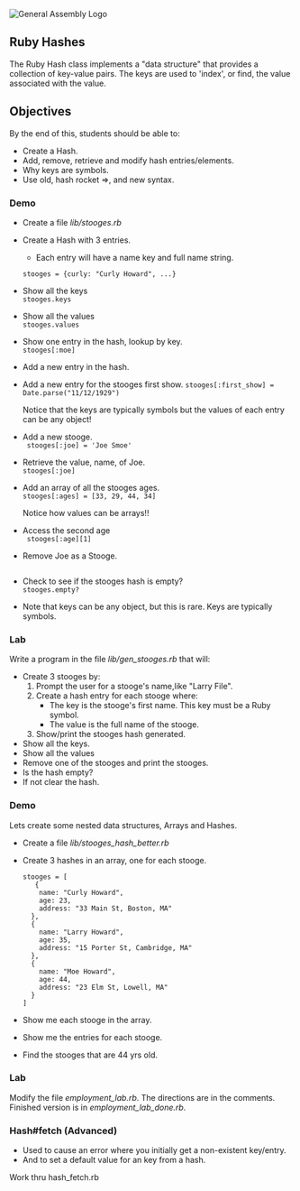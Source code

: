 ![General Assembly Logo](http://i.imgur.com/ke8USTq.png)

## Ruby Hashes

The Ruby Hash class implements a "data structure" that provides a
collection of key-value pairs. The keys are used to 'index', or find,
the value associated with the value.

## Objectives

By the end of this, students should be able to:

- Create a Hash.
- Add, remove, retrieve and modify hash entries/elements.
- Why keys are symbols.
- Use old, hash rocket =>, and new syntax.

### Demo


* Create a file _lib/stooges.rb_
* Create a Hash with 3 entries. 
	* Each entry will have a name key and full name string.  
	
	```stooges = {curly: "Curly Howard", ...}```
* Show all the keys  
	```stooges.keys```
* Show all the values  
	```stooges.values```
* Show one entry in the hash, lookup by key.  
	```stooges[:moe]```
* Add a new entry in the hash.
* Add a new entry for the stooges first show.
	```stooges[:first_show] = Date.parse("11/12/1929")```
	
	Notice that the keys are typically symbols but the 
	values of each entry can be any object!
	
* Add a new stooge.  
	``` stooges[:joe] = 'Joe Smoe'```
* Retrieve the value, name, of Joe.  
	```stooges[:joe]```
* Add an array of all the stooges ages.  
	```stooges[:ages] = [33, 29, 44, 34]```

	Notice how values can be arrays!!
* Access the second age   
	``` stooges[:age][1]```
	
* Remove Joe as a Stooge. 
	```stooges.delete(:joe)

* Check to see if the stooges hash is empty?  
	```stooges.empty?```

* Note that keys can be any object, but this is rare. Keys are typically symbols.

### Lab 
Write a program in the file _lib/gen_stooges.rb_ that will:    

* Create 3 stooges by:  
	1. Prompt the user for a stooge's name,like "Larry File".  
	2. Create a hash entry for each stooge where:  
		* The key is the stooge's first name. This key must be a Ruby symbol.  
		* The value is the full name of the stooge.  
	3. Show/print the stooges hash generated.
* Show all the keys.
* Show all the values
* Remove one of the stooges and print the stooges.
* Is the hash empty?
* If not clear the hash.

### Demo

Lets create some nested data structures, Arrays and Hashes.

* Create a file *lib/stooges_hash_better.rb*
* Create 3 hashes in an array, one for each stooge.  
	```
	stooges = [
	   {
    	name: "Curly Howard",
	    age: 23,
    	address: "33 Main St, Boston, MA"
	  },
	  {
	    name: "Larry Howard",
	    age: 35,
	    address: "15 Porter St, Cambridge, MA"
	  },
	  {
	    name: "Moe Howard",
	    age: 44,
	    address: "23 Elm St, Lowell, MA"
	  }
	]
	```

* Show me each stooge in the array.  

* Show me the entries for each stooge. 
* Find the stooges that are 44 yrs old.
	

### Lab
Modify the file _employment_lab.rb_. The directions are in the comments.  
Finished version is in _employment_lab_done.rb_.  

### Hash#fetch (Advanced)
* Used to cause an error where you initially get a non-existent key/entry.
* And to set a default value for an key from a hash.

Work thru hash_fetch.rb
